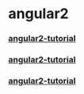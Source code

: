# angular2

### [angular2-tutorial](https://github.com/InfomediaLtd/angular2-tutorial.git)
### [angular2-tutorial](https://github.com/lewis617/angular2-tutorial.git)
### [angular2-tutorial](https://github.com/angularjs-de/angular2-tutorial.git)
